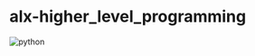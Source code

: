 # alx-higher_level_programming
<img src="https://media.tenor.com/HVBjE2hdS6cAAAAS/snake-snakes.gif" alt="python" />

